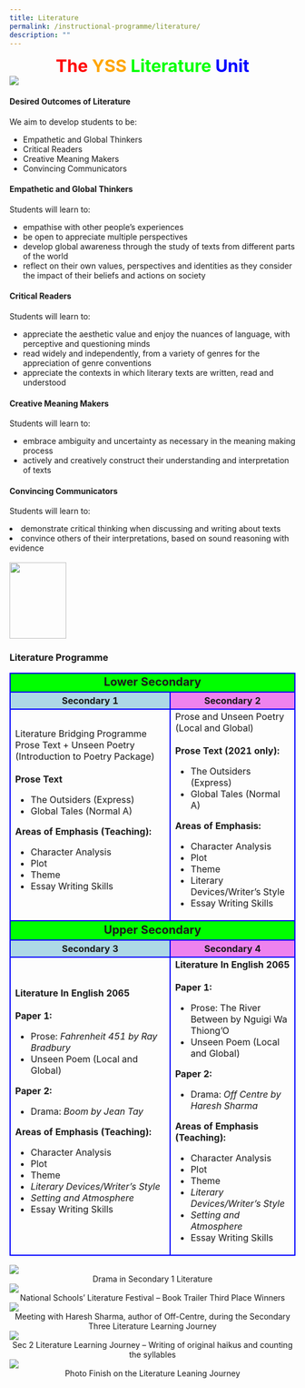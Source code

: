 ```yaml
---
title: Literature
permalink: /instructional-programme/literature/
description: ""
---
```

<div style="font-size:30px; text-align:center;">
<b style="color:red">The </b><b style="color:orange">YSS </b><b style="color:lime">Literature </b><b style="color:blue">Unit</b>
</div>
	

<img src="/images/IP/Literature/Literature%20Department1.png">


<h4>Desired Outcomes of Literature</h4>

We aim to develop students to be:
<ul>
<li>Empathetic and Global Thinkers</li>
<li>Critical Readers</li>
<li>Creative Meaning Makers</li>
<li>Convincing Communicators</li>
</ul>
<h4>Empathetic and Global Thinkers</h4>

Students will learn to:
<ul>
<li>empathise with other people’s experiences</li>
<li>be open to appreciate multiple perspectives</li>
<li>develop global awareness through the study of texts from different parts of the world</li>
<li>reflect on their own values, perspectives and identities as they consider the impact of their beliefs and actions on society</li>
</ul>
<h4>Critical Readers</h4>

Students will learn to:
<ul>
<li>appreciate the aesthetic value and enjoy the nuances of language, with perceptive and questioning minds</li>
<li>read widely and independently, from a variety of genres for the appreciation of genre conventions</li>
<li>appreciate the contexts in which literary texts are written, read and understood</li>
</ul>
<h4>Creative Meaning Makers</h4>

Students will learn to:
<ul>
<li>embrace ambiguity and uncertainty as necessary in the meaning making process</li>
<li>actively and creatively construct their understanding and interpretation of texts</li>
</ul>
<h4>Convincing Communicators</h4>

Students will learn to:

<li>demonstrate critical thinking when discussing and writing about texts</li>
<li>convince others of their interpretations, based on sound reasoning with evidence</li>


<br>

<img src="/images/IP/Literature/yss%20logo%20100px.jpg" style="width:100px; height:134px;">

<h3>Literature Programme</h3>

<style>
table { border: 2px; colour: solid blue; }
tr { border: 2px solid blue; }
td { border: 2px solid blue; }
th { border: 2px solid blue; }
</style>

<table>
	<tr style="background-color:lime">
		<td colspan="2" style="text-align:center;font-size:20px"><b>Lower Secondary</b></td>
</tr>
<tr>
	<th style="background-color:lightblue">Secondary 1</th>
	<th style="background-color:violet">Secondary 2</th>
</tr>

<tr>
	<td>Literature Bridging Programme Prose Text + Unseen Poetry
(Introduction to Poetry Package)
<br>
<br><b>Prose Text</b>

<ul>
  <li>The Outsiders (Express)</li>
  <li>Global Tales (Normal A)</li>
</ul>

<b>Areas of Emphasis (Teaching):</b>

<ul>
  <li>Character Analysis</li>
  <li>Plot</li>
  <li>Theme</li>
  <li>Essay Writing Skills</li>
</ul>
</td>

<td>Prose and Unseen Poetry (Local and Global)
<br>
<br><b>Prose Text (2021 only):</b>

<ul>
  <li>The Outsiders (Express)</li>
  <li>Global Tales (Normal A)</li>
</ul>

<b>Areas of Emphasis:</b>

<ul>
  <li>Character Analysis</li>
  <li>Plot</li>
  <li>Theme</li>
  <li>Literary Devices/Writer’s Style</li>
  <li>Essay Writing Skills</li>
</ul>

</td>
</tr>
<tr style=background-color:lime>
	<td colspan="2" style=text-align:center;font-size:20px><b>Upper Secondary</b></td>
</tr>

<tr>
	<th style=background-color:lightblue>Secondary 3</th>
	<th style=background-color:violet>Secondary 4</th>
</tr>

<tr>
	<td><b>Literature In English 2065</b>
<br>
<br><b>Paper 1:</b>

<ul>
	<li>Prose:<i> Fahrenheit 451 by Ray Bradbury</i></li>
  <li>Unseen Poem (Local and Global)</li>
</ul>

<b>Paper 2:</b>

<ul>
	<li>Drama: <i>Boom by Jean Tay</i></li>
</ul>

<b>Areas of Emphasis (Teaching):</b>

<ul>
  <li>Character Analysis</li>
  <li>Plot</li>
  <li>Theme</li>
	<li><i>Literary Devices/Writer’s Style</i></li>
	<li><i>Setting and Atmosphere</i></li>
  <li>Essay Writing Skills</li>
</ul>
</td>

<td><b>Literature In English 2065</b>
<br>
<br><b>Paper 1:</b>

<ul>
	<li>Prose: The River Between by Nguigi Wa Thiong’O</li>
  <li>Unseen Poem (Local and Global)</li>
</ul>

<b>Paper 2:</b>

<ul>
	<li>Drama: <i>Off Centre by Haresh Sharma</i></li>
</ul>

<b>Areas of Emphasis (Teaching):</b>

<ul>
  <li>Character Analysis</li>
  <li>Plot</li>
  <li>Theme</li>
	<li><i>Literary Devices/Writer’s Style</i></li>
	<li><i>Setting and Atmosphere</i></li>
  <li>Essay Writing Skills</li>
</ul>
</td>

</tr>
</table>


<img src="/images/IP/Literature/Drama-in-Secondary-1-Literature.jpeg">
<div style="text-align:center;">Drama in Secondary 1 Literature </div>

<img src="/images/IP/Literature/National-Schools-Literature-Festival.jpg">
<div style="text-align:center;">National Schools’ Literature Festival – Book Trailer Third Place Winners </div>

<img src="/images/IP/Literature/Meeting-with-Haresh-Sharma.jpg">
<div style="text-align:center;">Meeting with Haresh Sharma, author of Off-Centre, during the Secondary Three Literature Learning Journey</div>
	
<img src="/images/IP/Literature/Sec-2-Literature-Learning-Journey-Writing.jpg">
<div style="text-align:center;">Sec 2 Literature Learning Journey – Writing of original haikus and counting the syllables</div>

<img src="/images/IP/Literature/Finish-on-the-Literature-Learning-Journey.jpg">
<div style="text-align:center;">Photo Finish on the Literature Leaning Journey</div>